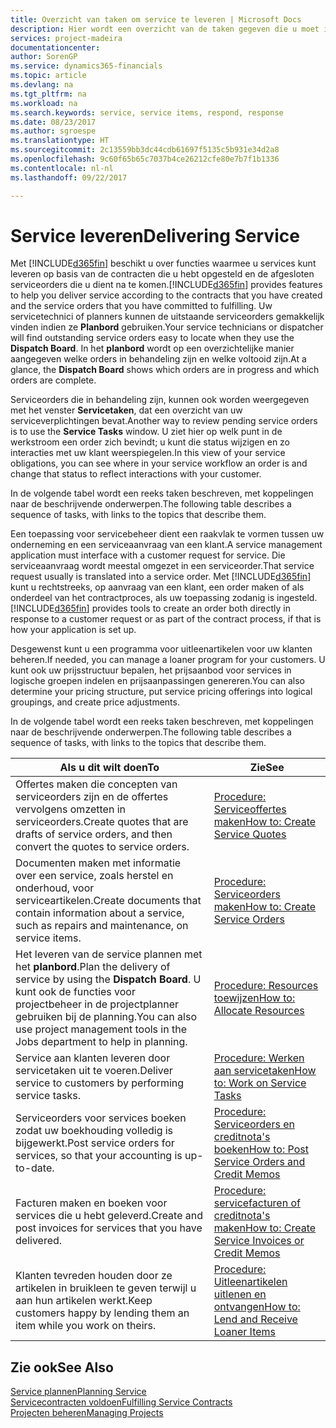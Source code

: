 ```yaml
---
title: Overzicht van taken om service te leveren | Microsoft Docs
description: Hier wordt een overzicht van de taken gegeven die u moet instellen om ervoor te zorgen dat u kwaliteitsservice levert en afspraken met klanten nakomt.
services: project-madeira
documentationcenter: 
author: SorenGP
ms.service: dynamics365-financials
ms.topic: article
ms.devlang: na
ms.tgt_pltfrm: na
ms.workload: na
ms.search.keywords: service, service items, respond, response
ms.date: 08/23/2017
ms.author: sgroespe
ms.translationtype: HT
ms.sourcegitcommit: 2c13559bb3dc44cdb61697f5135c5b931e34d2a8
ms.openlocfilehash: 9c60f65b65c7037b4ce26212cfe80e7b7f1b1336
ms.contentlocale: nl-nl
ms.lasthandoff: 09/22/2017

---
```

# <a name="delivering-service"></a><span data-ttu-id="1b07f-103">Service leveren</span><span class="sxs-lookup"><span data-stu-id="1b07f-103">Delivering Service</span></span>
<span data-ttu-id="1b07f-104">Met [!INCLUDE[d365fin](includes/d365fin_md.md)] beschikt u over functies waarmee u services kunt leveren op basis van de contracten die u hebt opgesteld en de afgesloten serviceorders die u dient na te komen.</span><span class="sxs-lookup"><span data-stu-id="1b07f-104">[!INCLUDE[d365fin](includes/d365fin_md.md)] provides features to help you deliver service according to the contracts that you have created and the service orders that you have committed to fulfilling.</span></span> <span data-ttu-id="1b07f-105">Uw servicetechnici of planners kunnen de uitstaande serviceorders gemakkelijk vinden indien ze **Planbord** gebruiken.</span><span class="sxs-lookup"><span data-stu-id="1b07f-105">Your service technicians or dispatcher will find outstanding service orders easy to locate when they use the **Dispatch Board**.</span></span> <span data-ttu-id="1b07f-106">In het **planbord** wordt op een overzichtelijke manier aangegeven welke orders in behandeling zijn en welke voltooid zijn.</span><span class="sxs-lookup"><span data-stu-id="1b07f-106">At a glance, the **Dispatch Board** shows which orders are in progress and which orders are complete.</span></span>  
  
<span data-ttu-id="1b07f-107">Serviceorders die in behandeling zijn, kunnen ook worden weergegeven met het venster **Servicetaken**, dat een overzicht van uw serviceverplichtingen bevat.</span><span class="sxs-lookup"><span data-stu-id="1b07f-107">Another way to review pending service orders is to use the **Service Tasks** window.</span></span> <span data-ttu-id="1b07f-108">U ziet hier op welk punt in de werkstroom een order zich bevindt; u kunt die status wijzigen en zo interacties met uw klant weerspiegelen.</span><span class="sxs-lookup"><span data-stu-id="1b07f-108">In this view of your service obligations, you can see where in your service workflow an order is and change that status to reflect interactions with your customer.</span></span>  
  
<span data-ttu-id="1b07f-109">In de volgende tabel wordt een reeks taken beschreven, met koppelingen naar de beschrijvende onderwerpen.</span><span class="sxs-lookup"><span data-stu-id="1b07f-109">The following table describes a sequence of tasks, with links to the topics that describe them.</span></span>   

<span data-ttu-id="1b07f-110">Een toepassing voor servicebeheer dient een raakvlak te vormen tussen uw onderneming en een serviceaanvraag van een klant.</span><span class="sxs-lookup"><span data-stu-id="1b07f-110">A service management application must interface with a customer request for service.</span></span> <span data-ttu-id="1b07f-111">Die serviceaanvraag wordt meestal omgezet in een serviceorder.</span><span class="sxs-lookup"><span data-stu-id="1b07f-111">That service request usually is translated into a service order.</span></span> <span data-ttu-id="1b07f-112">Met [!INCLUDE[d365fin](includes/d365fin_md.md)] kunt u rechtstreeks, op aanvraag van een klant, een order maken of als onderdeel van het contractproces, als uw toepassing zodanig is ingesteld.</span><span class="sxs-lookup"><span data-stu-id="1b07f-112">[!INCLUDE[d365fin](includes/d365fin_md.md)] provides tools to create an order both directly in response to a customer request or as part of the contract process, if that is how your application is set up.</span></span>  
  
<span data-ttu-id="1b07f-113">Desgewenst kunt u een programma voor uitleenartikelen voor uw klanten beheren.</span><span class="sxs-lookup"><span data-stu-id="1b07f-113">If needed, you can manage a loaner program for your customers.</span></span> <span data-ttu-id="1b07f-114">U kunt ook uw prijsstructuur bepalen, het prijsaanbod voor services in logische groepen indelen en prijsaanpassingen genereren.</span><span class="sxs-lookup"><span data-stu-id="1b07f-114">You can also determine your pricing structure, put service pricing offerings into logical groupings, and create price adjustments.</span></span>  
  
<span data-ttu-id="1b07f-115">In de volgende tabel wordt een reeks taken beschreven, met koppelingen naar de beschrijvende onderwerpen.</span><span class="sxs-lookup"><span data-stu-id="1b07f-115">The following table describes a sequence of tasks, with links to the topics that describe them.</span></span>   
  
|<span data-ttu-id="1b07f-116">**Als u dit wilt doen**</span><span class="sxs-lookup"><span data-stu-id="1b07f-116">**To**</span></span>|<span data-ttu-id="1b07f-117">**Zie**</span><span class="sxs-lookup"><span data-stu-id="1b07f-117">**See**</span></span>|  
|------------|-------------|  
|<span data-ttu-id="1b07f-118">Offertes maken die concepten van serviceorders zijn en de offertes vervolgens omzetten in serviceorders.</span><span class="sxs-lookup"><span data-stu-id="1b07f-118">Create quotes that are drafts of service orders, and then convert the quotes to service orders.</span></span>|[<span data-ttu-id="1b07f-119">Procedure: Serviceoffertes maken</span><span class="sxs-lookup"><span data-stu-id="1b07f-119">How to: Create Service Quotes</span></span>](service-how-to-create-service-quotes.md)|
|<span data-ttu-id="1b07f-120">Documenten maken met informatie over een service, zoals herstel en onderhoud, voor serviceartikelen.</span><span class="sxs-lookup"><span data-stu-id="1b07f-120">Create documents that contain information about a service, such as repairs and maintenance, on service items.</span></span>|[<span data-ttu-id="1b07f-121">Procedure: Serviceorders maken</span><span class="sxs-lookup"><span data-stu-id="1b07f-121">How to: Create Service Orders</span></span>](service-how-to-create-service-orders.md)|
|<span data-ttu-id="1b07f-122">Het leveren van de service plannen met het **planbord**.</span><span class="sxs-lookup"><span data-stu-id="1b07f-122">Plan the delivery of service by using the **Dispatch Board**.</span></span> <span data-ttu-id="1b07f-123">U kunt ook de functies voor projectbeheer in de projectplanner gebruiken bij de planning.</span><span class="sxs-lookup"><span data-stu-id="1b07f-123">You can also use project management tools in the Jobs department to help in planning.</span></span>|[<span data-ttu-id="1b07f-124">Procedure: Resources toewijzen</span><span class="sxs-lookup"><span data-stu-id="1b07f-124">How to: Allocate Resources</span></span>](service-how-to-allocate-resources.md)|  
|<span data-ttu-id="1b07f-125">Service aan klanten leveren door servicetaken uit te voeren.</span><span class="sxs-lookup"><span data-stu-id="1b07f-125">Deliver service to customers by performing service tasks.</span></span>|[<span data-ttu-id="1b07f-126">Procedure: Werken aan servicetaken</span><span class="sxs-lookup"><span data-stu-id="1b07f-126">How to: Work on Service Tasks</span></span>](service-how-to-work-on-service-tasks.md)|  
|<span data-ttu-id="1b07f-127">Serviceorders voor services boeken zodat uw boekhouding volledig is bijgewerkt.</span><span class="sxs-lookup"><span data-stu-id="1b07f-127">Post service orders for services, so that your accounting is up-to-date.</span></span>|[<span data-ttu-id="1b07f-128">Procedure: Serviceorders en creditnota's boeken</span><span class="sxs-lookup"><span data-stu-id="1b07f-128">How to: Post Service Orders and Credit Memos</span></span>](service-how-to-post-service-orders.md)|  
|<span data-ttu-id="1b07f-129">Facturen maken en boeken voor services die u hebt geleverd.</span><span class="sxs-lookup"><span data-stu-id="1b07f-129">Create and post invoices for services that you have delivered.</span></span>|[<span data-ttu-id="1b07f-130">Procedure: servicefacturen of creditnota's maken</span><span class="sxs-lookup"><span data-stu-id="1b07f-130">How to: Create Service Invoices or Credit Memos</span></span>](service-how-create-invoices.md)|  
|<span data-ttu-id="1b07f-131">Klanten tevreden houden door ze artikelen in bruikleen te geven terwijl u aan hun artikelen werkt.</span><span class="sxs-lookup"><span data-stu-id="1b07f-131">Keep customers happy by lending them an item while you work on theirs.</span></span>| [<span data-ttu-id="1b07f-132">Procedure: Uitleenartikelen uitlenen en ontvangen</span><span class="sxs-lookup"><span data-stu-id="1b07f-132">How to: Lend and Receive Loaner Items</span></span>](service-how-to-lend-receive-loaners.md)|
  
## <a name="see-also"></a><span data-ttu-id="1b07f-133">Zie ook</span><span class="sxs-lookup"><span data-stu-id="1b07f-133">See Also</span></span>  
[<span data-ttu-id="1b07f-134">Service plannen</span><span class="sxs-lookup"><span data-stu-id="1b07f-134">Planning Service</span></span>](service-plan-service.md)  
[<span data-ttu-id="1b07f-135">Servicecontracten voldoen</span><span class="sxs-lookup"><span data-stu-id="1b07f-135">Fulfilling Service Contracts</span></span>](service-fulfill-service-contracts.md)  
[<span data-ttu-id="1b07f-136">Projecten beheren</span><span class="sxs-lookup"><span data-stu-id="1b07f-136">Managing Projects</span></span>](projects-manage-projects.md)  

